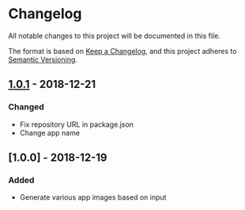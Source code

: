 # Changelog
All notable changes to this project will be documented in this file.

The format is based on [Keep a Changelog](https://keepachangelog.com/en/1.0.0/),
and this project adheres to [Semantic Versioning](https://semver.org/spec/v2.0.0.html).

## [1.0.1] - 2018-12-21
### Changed
- Fix repository URL in package.json
- Change app name

## [1.0.0] - 2018-12-19
### Added
- Generate various app images based on input

[Unreleased]: https://github.com/JacobDB/pwa-icon-generator/compare/v1.0.0...HEAD
[1.0.1]: https://github.com/olivierlacan/keep-a-changelog/compare/v1.0.0...v1.0.1
